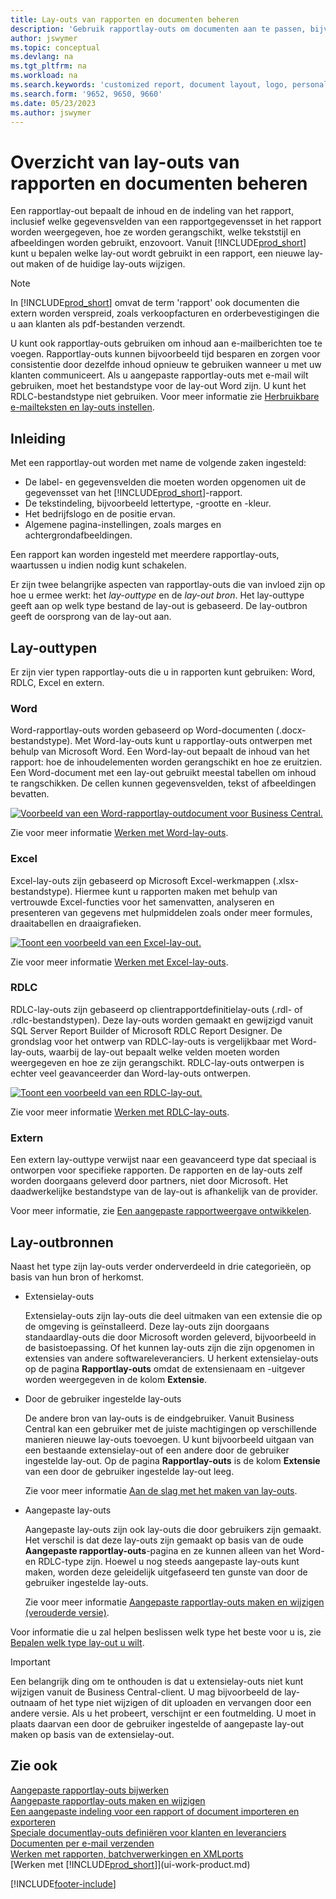 ```yaml
---
title: Lay-outs van rapporten en documenten beheren
description: 'Gebruik rapportlay-outs om documenten aan te passen, bijvoorbeeld om het lettertype of logo aan te passen of pagina-instellingen of PDF-bestanden die u naar klanten verzendt.'
author: jswymer
ms.topic: conceptual
ms.devlang: na
ms.tgt_pltfrm: na
ms.workload: na
ms.search.keywords: 'customized report, document layout, logo, personalize'
ms.search.form: '9652, 9650, 9660'
ms.date: 05/23/2023
ms.author: jswymer
---
```

# <a name="report-and-document-layouts-overview"></a>Overzicht van lay-outs van rapporten en documenten beheren

Een rapportlay-out bepaalt de inhoud en de indeling van het rapport, inclusief welke gegevensvelden van een rapportgegevensset in het rapport worden weergegeven, hoe ze worden gerangschikt, welke tekststijl en afbeeldingen worden gebruikt, enzovoort. Vanuit [!INCLUDE[prod_short](includes/prod_short.md)] kunt u bepalen welke lay-out wordt gebruikt in een rapport, een nieuwe lay-out maken of de huidige lay-outs wijzigen.

> [!NOTE]  
> In [!INCLUDE[prod_short](includes/prod_short.md)] omvat de term 'rapport' ook documenten die extern worden verspreid, zoals verkoopfacturen en orderbevestigingen die u aan klanten als pdf-bestanden verzendt.

U kunt ook rapportlay-outs gebruiken om inhoud aan e-mailberichten toe te voegen. Rapportlay-outs kunnen bijvoorbeeld tijd besparen en zorgen voor consistentie door dezelfde inhoud opnieuw te gebruiken wanneer u met uw klanten communiceert. Als u aangepaste rapportlay-outs met e-mail wilt gebruiken, moet het bestandstype voor de lay-out Word zijn. U kunt het RDLC-bestandstype niet gebruiken. Voor meer informatie zie [Herbruikbare e-mailteksten en lay-outs instellen](admin-how-setup-email.md#set-up-reusable-email-texts-and-layouts). 

## <a name="introduction"></a>Inleiding

Met een rapportlay-out worden met name de volgende zaken ingesteld:

* De label- en gegevensvelden die moeten worden opgenomen uit de gegevensset van het [!INCLUDE[prod_short](includes/prod_short.md)]-rapport.
* De tekstindeling, bijvoorbeeld lettertype, -grootte en -kleur.
* Het bedrijfslogo en de positie ervan.
* Algemene pagina-instellingen, zoals marges en achtergrondafbeeldingen.

Een rapport kan worden ingesteld met meerdere rapportlay-outs, waartussen u indien nodig kunt schakelen. 

<!--You can use one of the built-in report layouts or you can create custom report layouts and assign them to your reports as needed. For more information, see [Create a Custom Report or Document Layout](ui-how-create-custom-report-layout.md).-->

Er zijn twee belangrijke aspecten van rapportlay-outs die van invloed zijn op hoe u ermee werkt: het *lay-outtype* en de *lay-out bron*. Het lay-outtype geeft aan op welk type bestand de lay-out is gebaseerd. De lay-outbron geeft de oorsprong van de lay-out aan.

## <a name="layout-types"></a>Lay-outtypen

Er zijn vier typen rapportlay-outs die u in rapporten kunt gebruiken: Word, RDLC, Excel en extern.

### <a name="word"></a>Word

Word-rapportlay-outs worden gebaseerd op Word-documenten (.docx-bestandstype). Met Word-lay-outs kunt u rapportlay-outs ontwerpen met behulp van Microsoft Word. Een Word-lay-out bepaalt de inhoud van het rapport: hoe de inhoudelementen worden gerangschikt en hoe ze eruitzien. Een Word-document met een lay-out gebruikt meestal tabellen om inhoud te rangschikken. De cellen kunnen gegevensvelden, tekst of afbeeldingen bevatten.

[![Voorbeeld van een Word-rapportlay-outdocument voor Business Central.](media/word-layout-overview.png)](media/word-layout-overview.png#lightbox) 

<!--![Example of a word report layout document for Business Central.](media/nav_wordreportlayout_edit_in_word_example.png) -->

Zie voor meer informatie [Werken met Word-lay-outs](ui-how-add-fields-word-report-layout.md).

### <a name="excel"></a>Excel

Excel-lay-outs zijn gebaseerd op Microsoft Excel-werkmappen (.xlsx-bestandstype). Hiermee kunt u rapporten maken met behulp van vertrouwde Excel-functies voor het samenvatten, analyseren en presenteren van gegevens met hulpmiddelen zoals onder meer formules, draaitabellen en draaigrafieken.

[![Toont een voorbeeld van een Excel-lay-out.](media/excel-layout-2.png)](media/excel-layout-2.png#lightbox)

Zie voor meer informatie [Werken met Excel-lay-outs](ui-excel-report-layouts.md).

### <a name="rdlc"></a>RDLC

RDLC-lay-outs zijn gebaseerd op clientrapportdefinitielay-outs (.rdl- of .rdlc-bestandstypen). Deze lay-outs worden gemaakt en gewijzigd vanuit SQL Server Report Builder of Microsoft RDLC Report Designer. De grondslag voor het ontwerp van RDLC-lay-outs is vergelijkbaar met Word-lay-outs, waarbij de lay-out bepaalt welke velden moeten worden weergegeven en hoe ze zijn gerangschikt. RDLC-lay-outs ontwerpen is echter veel geavanceerder dan Word-lay-outs ontwerpen.

[![Toont een voorbeeld van een RDLC-lay-out.](media/rdlc-layout-overview.png)](media/rdlc-layout-overview.png#lightbox)

Zie voor meer informatie [Werken met RDLC-lay-outs](ui-rdlc-report-layouts.md).

### <a name="external"></a>Extern

Een extern lay-outtype verwijst naar een geavanceerd type dat speciaal is ontworpen voor specifieke rapporten. De rapporten en de lay-outs zelf worden doorgaans geleverd door partners, niet door Microsoft. Het daadwerkelijke bestandstype van de lay-out is afhankelijk van de provider.

Voor meer informatie, zie [Een aangepaste rapportweergave ontwikkelen](/dynamics365/business-central/dev-itpro/developer/devenv-report-custom-render).

## <a name="layout-sources"></a>Lay-outbronnen

Naast het type zijn lay-outs verder onderverdeeld in drie categorieën, op basis van hun bron of herkomst.

* Extensielay-outs

   Extensielay-outs zijn lay-outs die deel uitmaken van een extensie die op de omgeving is geïnstalleerd. Deze lay-outs zijn doorgaans standaardlay-outs die door Microsoft worden geleverd, bijvoorbeeld in de basistoepassing. Of het kunnen lay-outs zijn die zijn opgenomen in extensies van andere softwareleveranciers. U herkent extensielay-outs op de pagina **Rapportlay-outs** omdat de extensienaam en -uitgever worden weergegeven in de kolom **Extensie**.

* Door de gebruiker ingestelde lay-outs

   De andere bron van lay-outs is de eindgebruiker. Vanuit Business Central kan een gebruiker met de juiste machtigingen op verschillende manieren nieuwe lay-outs toevoegen. U kunt bijvoorbeeld uitgaan van een bestaande extensielay-out of een andere door de gebruiker ingestelde lay-out. Op de pagina **Rapportlay-outs** is de kolom **Extensie** van een door de gebruiker ingestelde lay-out leeg.

   Zie voor meer informatie [Aan de slag met het maken van lay-outs](ui-get-started-layouts.md).

* Aangepaste lay-outs

  Aangepaste lay-outs zijn ook lay-outs die door gebruikers zijn gemaakt. Het verschil is dat deze lay-outs zijn gemaakt op basis van de oude **Aangepaste rapportlay-outs**-pagina en ze kunnen alleen van het Word- en RDLC-type zijn. Hoewel u nog steeds aangepaste lay-outs kunt maken, worden deze geleidelijk uitgefaseerd ten gunste van door de gebruiker ingestelde lay-outs.

  Zie voor meer informatie [Aangepaste rapportlay-outs maken en wijzigen (verouderde versie)](ui-how-create-custom-report-layout.md).

Voor informatie die u zal helpen beslissen welk type het beste voor u is, zie [Bepalen welk type lay-out u wilt](ui-get-started-layouts.md#decide).

> [!IMPORTANT]
> Een belangrijk ding om te onthouden is dat u extensielay-outs niet kunt wijzigen vanuit de Business Central-client. U mag bijvoorbeeld de lay-outnaam of het type niet wijzigen of dit uploaden en vervangen door een andere versie. Als u het probeert, verschijnt er een foutmelding. U moet in plaats daarvan een door de gebruiker ingestelde of aangepaste lay-out maken op basis van de extensielay-out.

<!--
### <a name="built-in-and-custom-report-layouts"></a>Built-in and custom report layouts



[!INCLUDE[prod_short](includes/prod_short.md)] includes several built-in layouts. Built-in layouts are predefined layouts that are designed for specific reports. [!INCLUDE[prod_short](includes/prod_short.md)] reports will have a built-in layout as either an RDLC report layout, Word report layout, or in some cases both. You can’t modify a built-in report layout from [!INCLUDE[prod_short](includes/prod_short.md)] but you use them as a starting point for building your own custom report layouts.

Custom layouts are report layouts that you design to change the appearance of a report. You typically create a custom layout based on a built-in layout, but you can create them from scratch or from a copy of an existing custom layout. Custom layouts enable you to have multiple layouts for the same report, which you switch among as needed. For example, you can have different layouts for each [!INCLUDE[prod_short](includes/prod_short.md)] company, or you can have different layouts for the same company for specific occasions or events, like a special campaign or holiday season.


Deciding on whether to use a Word, Excel, or RDLC layout type will depend on how you want the generated report to look and your knowledge of tools for creating the layouts, like Word, Excel, and SQL Server Report Builder.

* The general design concepts for Word and RDLC layouts are similar. However each type has certain design features that affect how the generated report appears in [!INCLUDE[prod_short](includes/prod_short.md)]. This means that the same report might look different when using the Word report layout compared to the RDLC report layout.

* The process for setting up Word, Excel, and RDLC report layouts on reports is the same. The main difference is in the way you modify the layouts. Word and especially Excel layouts are typically easier to create and modify than RDLC report layouts because you use Word and Excel. RDLC report layouts are modified by using SQL Server Report builder, which targets more advanced users.

* Not all reports and document have a dataset that is optimized for use with an Excel layout. For example, aggregations and complex calculations work best with RDLC or Word layouts. The same is true for documents.

For information about how to switch the layout currently used on a report, see [Set the Layout Used by a Report](ui-set-report-layout.md).

-->
## <a name="see-also"></a>Zie ook

[Aangepaste rapportlay-outs bijwerken](ui-update-report-layouts.md)  
[Aangepaste rapportlay-outs maken en wijzigen](ui-how-create-custom-report-layout.md)  
[Een aangepaste indeling voor een rapport of document importeren en exporteren](ui-how-import-and-export-report-layout.md)  
[Speciale documentlay-outs definiëren voor klanten en leveranciers](ui-define-customer-vendor-document-layouts.md)  
[Documenten per e-mail verzenden](ui-how-send-documents-email.md)  
[Werken met rapporten, batchverwerkingen en XMLports](ui-work-report.md)  
[Werken met [!INCLUDE[prod_short](includes/prod_short.md)]](ui-work-product.md)  


[!INCLUDE[footer-include](includes/footer-banner.md)]

